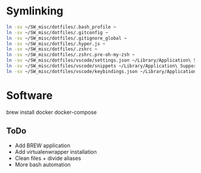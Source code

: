 # Symlinking

```bash
ln -sv ~/SW_misc/dotfiles/.bash_profile ~  
ln -sv ~/SW_misc/dotfiles/.gitconfig ~  
ln -sv ~/SW_misc/dotfiles/.gitignore_global ~  
ln -sv ~/SW_misc/dotfiles/.hyper.js ~  
ln -sv ~/SW_misc/dotfiles/.zshrc ~  
ln -sv ~/SW_misc/dotfiles/.zshrc.pre-oh-my-zsh ~  
ln -sv ~/SW_misc/dotfiles/vscode/settings.json ~/Library/Application\ Support/Code/User
ln -sv ~/SW_misc/dotfiles/vscode/snippets ~/Library/Application\ Support/Code/User
ln -sv ~/SW_misc/dotfiles/vscode/keybindings.json ~/Library/Application\ Support/Code/User
```

# Software 
brew install docker docker-compose

## ToDo
- Add BREW application
- Add virtualenwrapper installation
- Clean files + divide aliases
- More bash automation
